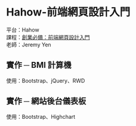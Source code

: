 ﻿# Hahow-前端網頁設計入門
平台：Hahow <br>
課程：[創業必備：前端網頁設計入門](https://hahow.in/courses/56c1e3b3e91d590900234105/discussions) <br>
老師：Jeremy Yen <br>

## 實作 ─ BMI 計算機
使用：Bootstrap、jQuery、RWD <br>

## 實作 ─ 網站後台儀表板
使用：Bootstrap、Highchart <br>